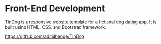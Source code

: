 # Front-End Development
TinDog is a responsive website template for a fictional dog dating app. It is built using HTML, CSS, and Bootstrap framework.

https://github.com/aditidhenge/TinDog
